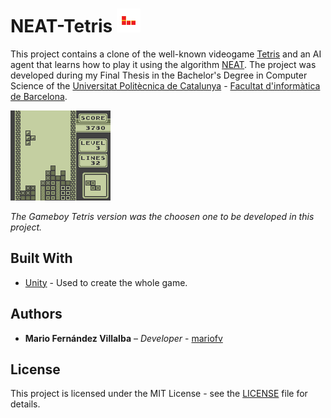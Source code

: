 # NEAT-Tetris ![TetrominoGif](https://github.com/mariofv/NEAT-Tetris/blob/master/Images/tetromino.gif)

This project contains a clone of the well-known videogame [Tetris](https://en.wikipedia.org/wiki/Tetris) and an AI agent that learns how to play it using the algorithm [NEAT](https://en.wikipedia.org/wiki/Neuroevolution_of_augmenting_topologies). The project was developed during my Final Thesis in the Bachelor's Degree in Computer Science of the [Universitat Politècnica de Catalunya](https://www.upc.edu/ca) - [Facultat d'informàtica de Barcelona](https://www.fib.upc.edu/).


![](https://github.com/mariofv/NEAT-Tetris/blob/master/Images/GB_Tetris.png)

*The Gameboy Tetris version was the choosen one to be developed in this project.*

## Built With

* [Unity](https://unity3d.com/) - Used to create the whole game. 

## Authors

* **Mario Fernández Villalba** – _Developer_ - [mariofv](https://github.com/mariofv)

## License

This project is licensed under the MIT License - see the [LICENSE](https://github.com/carlotacb/Lemmings/blob/master/LICENSE) file for details.
